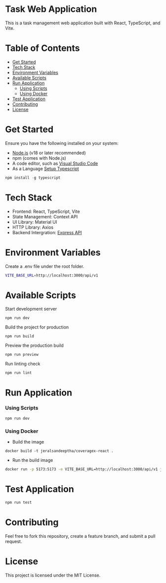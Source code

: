 # Task Web Application

This is a task management web application built with React, TypeScript, and Vite.

# Table of Contents
 
- [Get Started](#get-started)
- [Tech Stack](#tech-stack)
- [Environment Variables](#environment-variables)
- [Available Scripts](#available-scripts)
- [Run Application](#run-application)
    - [Using Scripts](#using-scripts)
    - [Using Docker](#using-docker)
- [Test Application](#test-application)
- [Contributing](#contributing)
- [License](#license)

# Get Started

Ensure you have the following installed on your system:

- [Node.js](https://nodejs.org/) (v18 or later recommended)
- npm (comes with Node.js)
- A code editor, such as [Visual Studio Code](https://code.visualstudio.com/)
- As a Language [Setup Typescript](https://www.typescriptlang.org/)
```js
npm install -g typescript
```

# Tech Stack

- Frontend: React, TypeScript, Vite
- State Management: Context API
- UI Library: Material UI
- HTTP Library: Axios
- Backend Intergration: [Express API](https://github.com/JeralSandeeptha/CoverageX-LLC-Technical-Assessment-Nodejs)

# Environment Variables

Create a .env file under the root folder.
```bash
VITE_BASE_URL=http://localhost:3000/api/v1
```

# Available Scripts

Start development server
```dash
npm run dev
```
Build the project for production
```dash
npm run build
```
Preview the production build
```dash
npm run preview
```
Run linting check
```dash
npm run lint
```

# Run Application

### Using Scripts

```bash
npm run dev
```

### Using Docker

- Build the image
```
docker build -t jeralsandeeptha/coveragex-react .
```

- Run the build image
```bash
docker run -p 5173:5173 -e VITE_BASE_URL=http://localhost:3000/api/v1 jeralsandeeptha/coveragex-react
```

# Test Application

```bash
npm run test
```

# Contributing

Feel free to fork this repository, create a feature branch, and submit a pull request.

# License

This project is licensed under the MIT License.
